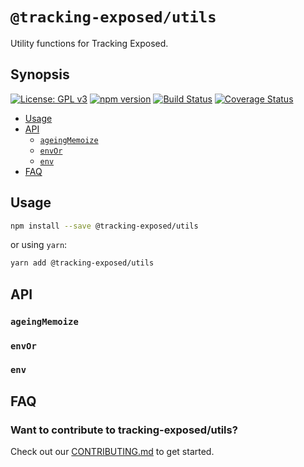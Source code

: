 # `@tracking-exposed/utils`

Utility functions for Tracking Exposed.

## Synopsis

[![License: GPL v3](https://img.shields.io/badge/License-GPL%20v3-blue.svg)](https://www.gnu.org/licenses/gpl-3.0) [![npm version](https://img.shields.io/npm/v/@tracking-exposed/utils.svg?style=flat)](https://www.npmjs.com/package/@tracking-exposed/utils) [![Build Status](https://travis-ci.org/tracking-exposed/tracking-exposed.svg?branch=master)](https://travis-ci.org/tracking-exposed/tracking-exposed) [![Coverage Status](https://coveralls.io/repos/github/tracking-exposed/tracking-exposed/badge.svg)](https://coveralls.io/github/tracking-exposed/tracking-exposed)

- [Usage](#usage)
- [API](#api)
  - [`ageingMemoize`](#ageingmemoize)
  - [`envOr`](#envor)
  - [`env`](#env)
- [FAQ](#faq)

## Usage

```sh
npm install --save @tracking-exposed/utils
```

or using `yarn`:

```sh
yarn add @tracking-exposed/utils
```

## API

### `ageingMemoize`

### `envOr`

### `env`

## FAQ

### Want to contribute to tracking-exposed/utils?

Check out our [CONTRIBUTING.md](../../CONTRIBUTING.md) to get started.
